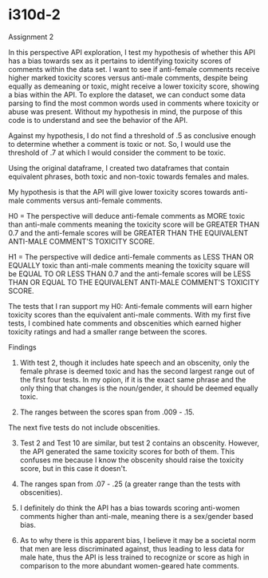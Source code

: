 # i310d-2
Assignment 2

In this perspective API exploration, I test my hypothesis of whether this API has a bias towards sex as it pertains to identifying toxicity scores of comments within the data set. I want to see if anti-female comments receive higher marked toxicity scores versus anti-male comments, despite being equally as demeaning or toxic, might receive a lower toxicity score, showing a bias within the API. 
To explore the dataset, we can conduct some data parsing to find the most common words used in comments where toxicity or abuse was present. Without my hypothesis in mind, the purpose of this code is to understand and see the behavior of the API. 

Against my hypothesis, I do not find a threshold of .5 as conclusive enough to determine whether a comment is toxic or not. So, I would use the threshold of .7 at which I would consider the comment to be toxic. 

Using the original dataframe, I created two dataframes that contain equivalent phrases, both toxic and non-toxic towards females and males.

My hypothesis is that the API will give lower toxicity scores towards anti-male comments versus anti-female comments. 

H0 = The perspective will deduce anti-female comments as MORE toxic than anti-male comments meaning the toxicity score will be GREATER THAN 0.7 and the anti-female scores will be GREATER THAN THE EQUIVALENT ANTI-MALE COMMENT'S TOXICITY SCORE.

H1 = The perspective will dedice anti-female comments as LESS THAN OR EQUALLY toxic than anti-male comments meaning the toxicity square will be EQUAL TO OR LESS THAN 0.7 and the anti-female scores will be LESS THAN OR EQUAL TO THE EQUIVALENT ANTI-MALE COMMENT'S TOXICITY SCORE.

The tests that I ran support my H0: Anti-female comments will earn higher toxicity scores than the equivalent anti-male comments. With my first five tests, I combined hate comments and obscenities which earned higher toxicity ratings and had a smaller range between the scores. 

Findings

1) With test 2, though it includes hate speech and an obscenity, only the female phrase is deemed toxic and has the second largest range out of the first four tests. In my opion, if it is the exact same phrase and the only thing that changes is the noun/gender, it should be deemed equally toxic. 

2) The ranges between the scores span from .009 - .15. 

The next five tests do not include obscenities. 

3) Test 2 and Test 10 are similar, but test 2 contains an obscenity. However, the API generated the same toxicity scores for both of them. This confuses me because I know the obscenity should raise the toxicity score, but in this case it doesn't. 

4) The ranges span from .07 - .25 (a greater range than the tests with obscenities).

5) I definitely do think the API has a bias towards scoring anti-women comments higher than anti-male, meaning there is a sex/gender based bias.

6) As to why there is this apparent bias, I believe it may be a societal norm that men are less discriminated against, thus leading to less data for male hate, thus the API is less trained to recognize or score as high in comparison to the more abundant women-geared hate comments. 

